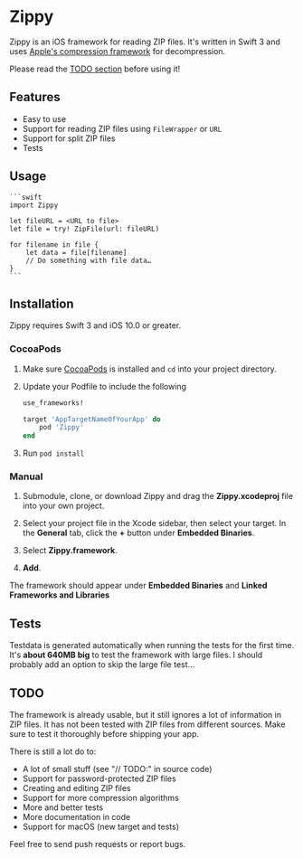 # Zippy

Zippy is an iOS framework for reading ZIP files. It's written in Swift 3 and uses [Apple's compression framework](https://developer.apple.com/reference/compression) for decompression.

Please read the [TODO section](#todo) before using it!

## Features

- Easy to use
- Support for reading ZIP files using `FileWrapper` or `URL`
- Support for split ZIP files
- Tests

## Usage

	```swift
	import Zippy
	
	let fileURL = <URL to file>
	let file = try! ZipFile(url: fileURL)
	
	for filename in file {
		let data = file[filename]
		// Do something with file data…
	}
	```

## Installation

Zippy requires Swift 3 and iOS 10.0 or greater.

### CocoaPods

1. Make sure [CocoaPods](https://cocoapods.org) is installed and `cd` into your project directory.

2. Update your Podfile to include the following

	``` ruby
	use_frameworks!
	
	target 'AppTargetNameOfYourApp' do
	    pod 'Zippy'
	end
	```

3. Run `pod install`

### Manual

1. Submodule, clone, or download Zippy and drag the **Zippy.xcodeproj** file into your own project.

2. Select your project file in the Xcode sidebar, then select your target. In the **General** tab, click the **+** button under **Embedded Binaries**.

3. Select **Zippy.framework**.

4. **Add**.

The framework should appear under **Embedded Binaries** and **Linked Frameworks and Libraries**

## Tests

Testdata is generated automatically when running the tests for the first time. It's **about 640MB big** to test the framework with large files. I should probably add an option to skip the large file test…

## TODO

The framework is already usable, but it still ignores a lot of information in ZIP files. It has not been tested with ZIP files from different sources. Make sure to test it thoroughly before shipping your app.

There is still a lot do to:

- A lot of small stuff (see "// TODO:" in source code)
- Support for password-protected ZIP files
- Creating and editing ZIP files
- Support for more compression algorithms
- More and better tests
- More documentation in code
- Support for macOS (new target and tests)

Feel free to send push requests or report bugs.

